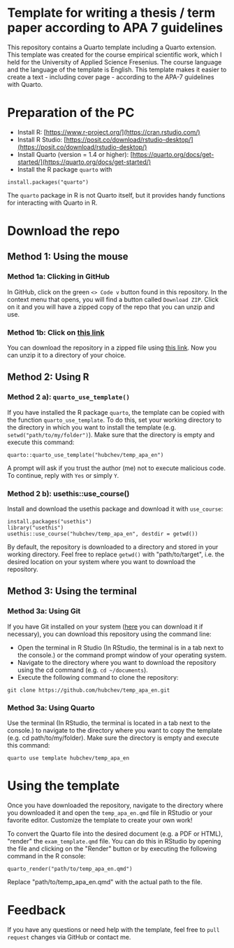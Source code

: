 # Template for writing a thesis / term paper according to APA 7 guidelines

This repository contains a Quarto template including a Quarto extension. This template was created for the course empirical scientific work, which I held for the University of Applied Science Fresenius. The course language and the language of the template is English. This template makes it easier to create a text - including cover page - according to the APA-7 guidelines with Quarto. 

# Preparation of the PC

- Install R: [https://www.r-project.org/](https://cran.rstudio.com/)
- Install R Studio: [https://posit.co/download/rstudio-desktop/](https://posit.co/download/rstudio-desktop/)
- Install Quarto (version = 1.4 or higher): [https://quarto.org/docs/get-started/](https://quarto.org/docs/get-started/)
- Install the R package `quarto` with
```{r}
install.packages("quarto")
```
The `quarto` package in R is not Quarto itself, but it provides handy functions for interacting with Quarto in R.

# Download the repo

## Method 1: Using the mouse

### Method 1a: Clicking in GitHub

In GitHub, click on the green `<> Code v` button found in this repository. In the context menu that opens, you will find a button called `Download ZIP`. Click on it and you will have a zipped copy of the repo that you can unzip and use.

### Method 1b: Click on [this link](https://github.com/hubchev/temp_apa_en/zipball/HEAD)

You can download the repository in a zipped file using [this link](https://github.com/hubchev/temp_apa_en/zipball/HEAD). Now you can unzip it to a directory of your choice.

## Method 2: Using R

### Method 2 a): `quarto_use_template()`

If you have installed the R package `quarto`, the template can be copied with the function `quarto_use_template`. To do this, set your working directory to the directory in which you want to install the template (e.g. `setwd("path/to/my/folder")`). Make sure that the directory is empty and execute this command:

```{r}
quarto::quarto_use_template("hubchev/temp_apa_en")
```

A prompt will ask if you trust the author (me) not to execute malicious code. To continue, reply with `Yes` or simply `Y`.

### Method 2 b): usethis::use_course()

Install and download the usethis package and download it with `use_course`:

```{r}
install.packages("usethis")
library("usethis")
usethis::use_course("hubchev/temp_apa_en", destdir = getwd())
```

By default, the repository is downloaded to a directory and stored in your working directory. Feel free to replace `getwd()` with "path/to/target", i.e. the desired location on your system where you want to download the repository.


## Method 3: Using the terminal
### Method 3a: Using Git

If you have Git installed on your system ([here](https://git-scm.com/downloads) you can download it if necessary), you can download this repository using the command line:

- Open the terminal in R Studio (In RStudio, the terminal is in a tab next to the console.) or the command prompt window of your operating system.
- Navigate to the directory where you want to download the repository using the cd command (e.g. `cd ~/documents`).
- Execute the following command to clone the repository:

```{bash}
git clone https://github.com/hubchev/temp_apa_en.git
```

### Method 3a: Using Quarto

Use the terminal (In RStudio, the terminal is located in a tab next to the console.) to navigate to the directory where you want to copy the template (e.g. cd path/to/my/folder). Make sure the directory is empty and execute this command:

```{bash}
quarto use template hubchev/temp_apa_en
```


# Using the template
Once you have downloaded the repository, navigate to the directory where you downloaded it and open the `temp_apa_en.qmd` file in RStudio or your favorite editor. Customize the template to create your own work!

To convert the Quarto file into the desired document (e.g. a PDF or HTML), "render" the `exam_template.qmd` file. You can do this in RStudio by opening the file and clicking on the "Render" button or by executing the following command in the R console:

```{r}
quarto_render("path/to/temp_apa_en.qmd")
```

Replace "path/to/temp_apa_en.qmd" with the actual path to the file.


# Feedback

If you have any questions or need help with the template, feel free to `pull request` changes via GitHub or contact me. 
